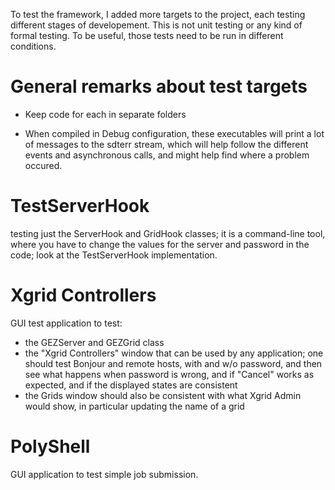 To test the framework, I added more targets to the project, each testing different stages of developement. This is not unit testing or any kind of formal testing. To be useful, those tests need to be run in different conditions.

# General remarks  about test targets

* Keep code for each in separate folders

* When compiled in Debug configuration, these executables will print a lot of messages to the sdterr stream, which will help follow the different events and asynchronous calls, and might help find where a problem occured.


# TestServerHook

testing just the ServerHook and GridHook classes; it is a command-line tool, where you have to change the values for the server and password in the code; look at the TestServerHook implementation.


# Xgrid Controllers

GUI test application to test:

* the GEZServer and GEZGrid class
* the "Xgrid Controllers" window that can be used by any application; one should test Bonjour and remote hosts, with and w/o password, and then see what happens when password is wrong, and if "Cancel" works as expected, and if the displayed states are consistent
* the Grids window should also be consistent with what Xgrid Admin would show, in particular updating the name of a grid


# PolyShell

GUI application to test simple job submission.